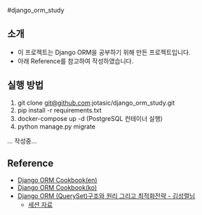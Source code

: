 #django_orm_study

## 소개
- 이 프로젝트는 Django ORM을 공부하기 위해 만든 프로젝트입니다.
- 아래 Reference를 참고하여 작성하였습니다.

## 실행 방법
1. git clone git@github.com:jotasic/django_orm_study.git
2. pip install -r requirements.txt
3. docker-compose up -d (PostgreSQL 컨테이너 실행)
4. python manage.py migrate

... 작성중...

## Reference
- [Django ORM Cookbook(en)](https://books.agiliq.com/projects/django-orm-cookbook/en/latest/)
- [Django ORM Cookbook(ko)](https://django-orm-cookbook-ko.readthedocs.io/en/latest/)
- [Django ORM (QuerySet)구조와 원리 그리고 최적화전략 - 김성렬님 ](https://www.youtube.com/watch?v=EZgLfDrUlrk)
  - [세션 자료](https://github.com/KimSoungRyoul/Django_ORM_pratice_project)